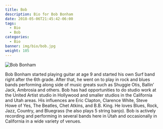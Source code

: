 ```yaml
---
title: Bob
description: Bio for Bob Bonham
date: 2018-05-06T21:45:42-06:00
tags:
  - Bio
  - Bob
categories:
  - Bio
banner: img/bio/bob.jpg
weight: 105
---
```


<img src="/img/bio/bob.jpg" class="img-responsive" alt="Bob Bonham">

Bob Bonham started playing guitar at age 9 and started his own Surf band right after the 6th grade. After that, he went on to play in rock and blues bands performing along side of music greats such as Shuggie Otis, Ballin’ Jack, Ambrosia and others. Bob has had opportunities to do studio work at the United Artist studio in Hollywood and smaller studios in the California and Utah areas. His influences are Eric Clapton, Clarence White, Steve Howe of Yes, The Beatles, Chet Atkins, and B.B. King. He loves Blues, Rock, Jazz, Country, and Bluegrass (he also plays 5 string banjo). Bob is actively recording and performing in several bands here in Utah and occasionally in California in a wide variety of venues.
